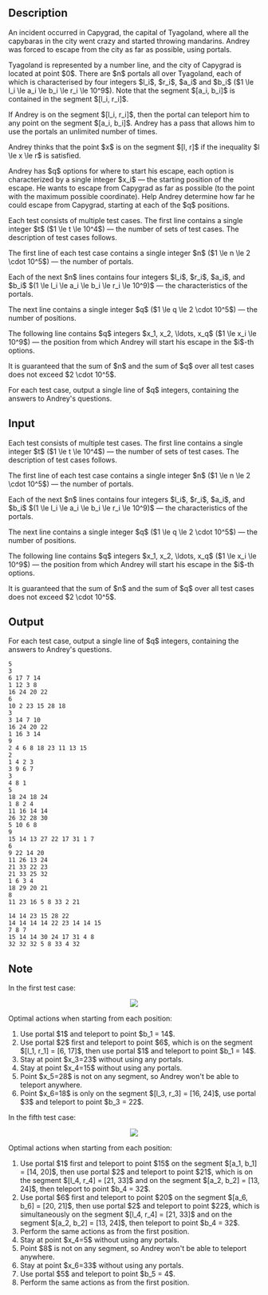## Description

<div><p>An incident occurred in Capygrad, the capital of Tyagoland, where all the capybaras in the city went crazy and started throwing mandarins. Andrey was forced to escape from the city as far as possible, using portals.</p><p>Tyagoland is represented by a number line, and the city of Capygrad is located at point $0$. There are $n$ portals all over Tyagoland, each of which is characterised by four integers $l_i$, $r_i$, $a_i$ and $b_i$ ($1 \le l_i \le a_i \le b_i \le r_i \le 10^9$). Note that the segment $[a_i, b_i]$ <span class="tex-font-style-bf">is contained</span> in the segment $[l_i, r_i]$.</p><p>If Andrey is on the segment $[l_i, r_i]$, then the portal can teleport him to any point on the segment $[a_i, b_i]$. Andrey has a pass that allows him to use the portals an unlimited number of times.</p><p>Andrey thinks that the point $x$ is on the segment $[l, r]$ if the inequality $l \le x \le r$ is satisfied.</p><p>Andrey has $q$ options for where to start his escape, each option is characterized by a single integer $x_i$ — the starting position of the escape. He wants to escape from Capygrad as far as possible (to the point with the maximum possible coordinate). Help Andrey determine how far he could escape from Capygrad, starting at each of the $q$ positions.</p></div><div class="input-specification"><p>Each test consists of multiple test cases. The first line contains a single integer $t$ ($1 \le t \le 10^4$) — the number of sets of test cases. The description of test cases follows.</p><p>The first line of each test case contains a single integer $n$ ($1 \le n \le 2 \cdot 10^5$) — the number of portals.</p><p>Each of the next $n$ lines contains four integers $l_i$, $r_i$, $a_i$, and $b_i$ $(1 \le l_i \le a_i \le b_i \le r_i \le 10^9)$ — the characteristics of the portals.</p><p>The next line contains a single integer $q$ ($1 \le q \le 2 \cdot 10^5$) — the number of positions.</p><p>The following line contains $q$ integers $x_1, x_2, \ldots, x_q$ ($1 \le x_i \le 10^9$) — the position from which Andrey will start his escape in the $i$-th options.</p><p>It is guaranteed that the sum of $n$ and the sum of $q$ over all test cases does not exceed $2 \cdot 10^5$.</p></div><div class="output-specification"><p>For each test case, output a single line of $q$ integers, containing the answers to Andrey's questions.</p></div>

## Input

<p>Each test consists of multiple test cases. The first line contains a single integer $t$ ($1 \le t \le 10^4$) — the number of sets of test cases. The description of test cases follows.</p><p>The first line of each test case contains a single integer $n$ ($1 \le n \le 2 \cdot 10^5$) — the number of portals.</p><p>Each of the next $n$ lines contains four integers $l_i$, $r_i$, $a_i$, and $b_i$ $(1 \le l_i \le a_i \le b_i \le r_i \le 10^9)$ — the characteristics of the portals.</p><p>The next line contains a single integer $q$ ($1 \le q \le 2 \cdot 10^5$) — the number of positions.</p><p>The following line contains $q$ integers $x_1, x_2, \ldots, x_q$ ($1 \le x_i \le 10^9$) — the position from which Andrey will start his escape in the $i$-th options.</p><p>It is guaranteed that the sum of $n$ and the sum of $q$ over all test cases does not exceed $2 \cdot 10^5$.</p>

## Output

<p>For each test case, output a single line of $q$ integers, containing the answers to Andrey's questions.</p>





```input1|2,3,4,5,6,7,14,15,16,17,18,27,28,29,30,31,32,33,34,35
5
3
6 17 7 14
1 12 3 8
16 24 20 22
6
10 2 23 15 28 18
3
3 14 7 10
16 24 20 22
1 16 3 14
9
2 4 6 8 18 23 11 13 15
2
1 4 2 3
3 9 6 7
3
4 8 1
5
18 24 18 24
1 8 2 4
11 16 14 14
26 32 28 30
5 10 6 8
9
15 14 13 27 22 17 31 1 7
6
9 22 14 20
11 26 13 24
21 33 22 23
21 33 25 32
1 6 3 4
18 29 20 21
8
11 23 16 5 8 33 2 21
```




```output1
14 14 23 15 28 22 
14 14 14 14 22 23 14 14 15 
7 8 7 
15 14 14 30 24 17 31 4 8 
32 32 32 5 8 33 4 32
```



## Note

<p>In the first test case:</p><center> <img class="tex-graphics" src="file://StigkJeO.png" style="max-width: 100.0%;max-height: 100.0%;"> </center><p>Optimal actions when starting from each position: </p><ol> <li> Use portal $1$ and teleport to point $b_1 = 14$. </li><li> Use portal $2$ first and teleport to point $6$, which is on the segment $[l_1, r_1] = [6, 17]$, then use portal $1$ and teleport to point $b_1 = 14$. </li><li> Stay at point $x_3=23$ without using any portals. </li><li> Stay at point $x_4=15$ without using any portals. </li><li> Point $x_5=28$ is not on any segment, so Andrey won't be able to teleport anywhere. </li><li> Point $x_6=18$ is only on the segment $[l_3, r_3] = [16, 24]$, use portal $3$ and teleport to point $b_3 = 22$. </li></ol><p>In the fifth test case:</p><center> <img class="tex-graphics" src="file://SnMSSazF.png" style="max-width: 100.0%;max-height: 100.0%;"> </center><p>Optimal actions when starting from each position: </p><ol> <li> Use portal $1$ first and teleport to point $15$ on the segment $[a_1, b_1] = [14, 20]$, then use portal $2$ and teleport to point $21$, which is on the segment $[l_4, r_4] = [21, 33]$ and on the segment $[a_2, b_2] = [13, 24]$, then teleport to point $b_4 = 32$. </li><li> Use portal $6$ first and teleport to point $20$ on the segment $[a_6, b_6] = [20, 21]$, then use portal $2$ and teleport to point $22$, which is simultaneously on the segment $[l_4, r_4] = [21, 33]$ and on the segment $[a_2, b_2] = [13, 24]$, then teleport to point $b_4 = 32$. </li><li> Perform the same actions as from the first position. </li><li> Stay at point $x_4=5$ without using any portals. </li><li> Point $8$ is not on any segment, so Andrey won't be able to teleport anywhere. </li><li> Stay at point $x_6=33$ without using any portals. </li><li> Use portal $5$ and teleport to point $b_5 = 4$. </li><li> Perform the same actions as from the first position. </li></ol>
